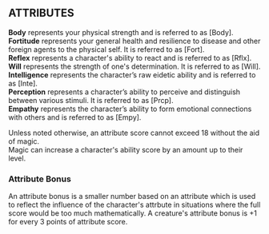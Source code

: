 ## ATTRIBUTES
**Body**  represents your physical strength and is referred to as [Body].  
**Fortitude**  represents your general health and resilience to disease and other foreign agents to the physical self. It is referred to as [Fort].  
**Reflex**  represents a character's ability to react and is referred to as [Rflx].  
**Will**  represents the strength of one's determination. It is referred to as [Will].  
**Intelligence**  represents the character’s raw eidetic ability and is referred to as [Inte].  
**Perception**  represents a character’s ability to perceive and distinguish between various stimuli. It is referred to as [Prcp].  
**Empathy**  represents the character’s ability to form emotional connections with others and is referred to as [Empy].

Unless noted otherwise, an attribute score cannot exceed 18 without the aid of magic.  
Magic can increase a character's ability score by an amount up to their level.

### Attribute Bonus
An attribute bonus is a smaller number based on an attribute which is used to reflect the influence of the character's attrbute in situations where the full score would be too much mathematically. A creature's attribute bonus is +1 for every 3 points of attribute score.
